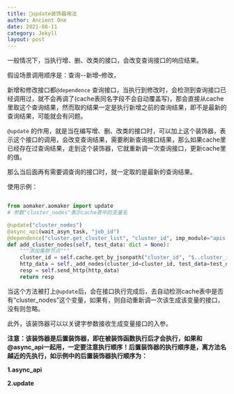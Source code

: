 ```yaml
---
title: 🍬update装饰器用法
author: Ancient One
date: 2021-08-11
category: Jekyll
layout: post
---
```

一般情况下，当执行增、删、改类的接口，会改变查询接口的响应结果。

假设场景调用顺序是：查询--新增–修改，

新增和修改接口都`@dependence` 查询接口，当执行到修改时，会检测到查询接口已经调用过，就不会再调了(cache表同名字段不会自动覆盖写)，那会直接从cache里取这个查询结果，然而取的结果一定是执行新增之前的查询结果，即不是最新的查询结果，可能就会有问题。

`@update` 的作用，就是当在编写增、删、改类的接口时，可以加上这个装饰器，表示这个接口的调用，会改变查询结果，需要刷新查询接口结果，那么如果cache里已经存在过查询结果，走到这个装饰器，它就重新调一次查询接口，更新cache里的值。

那么当后面再有需要调查询的接口时，就一定取的是最新的查询结果。

使用示例：
```python

from aomaker.aomaker import update
# 参数"cluster_nodes"表示cache表中的变量名

@update("cluster_nodes")
@async_api(wait_asyn_task, "job_id")
@dependence("cluster.get_cluster_list", "cluster_id", imp_module="apis.hpc.cluster")
def add_cluster_nodes(self, test_data: dict = None):
    """添加集群节点"""
    cluster_id = self.cache.get_by_jsonpath("cluster_id", "$..cluster_id")
    http_data = self._add_nodes(cluster_id=cluster_id, test_data=test_data)
    resp = self.send_http(http_data)
    return resp

```

当这个方法被打上`@update`后，会在接口执行完成后，去自动检测cache表中是否有“cluster_nodes”这个变量，如果有，则自动重新调一次该生成该变量的接口，没有则忽略。

此外，该装饰器可以以关键字参数接收生成变量接口的入参。

**注意：该装饰器是后置装饰器，即在被装饰函数执行后才会执行，如果和@async_api一起用，一定要注意执行顺序！后置装饰器的执行顺序是，离方法名越近的先执行，如示例中的后置装饰器执行顺序为：**

**1.async_api**

**2.update**
